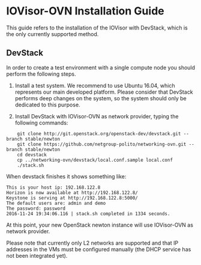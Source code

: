 # IOVisor-OVN Installation Guide

This guide refers to the installation of the IOVisor with DevStack, which is the only currently supported method.

## DevStack
In order to create a test environment with a single compute node you should perform the following steps.

1. Install a test system. We recommend to use Ubuntu 16.04, which represents our main developed platform. Please consider that DevStack performs deep changes on the system, so the system should only be dedicated to this purpose.

2. Install DevStack with IOVisor-OVN as network provider, typing the following commands:

```
    git clone http://git.openstack.org/openstack-dev/devstack.git --branch stable/newton
    git clone https://github.com/netgroup-polito/networking-ovn.git --branch stable/newton
    cd devstack
    cp ../networking-ovn/devstack/local.conf.sample local.conf
    ./stack.sh
```
When devstack finishes it shows something like:

```
This is your host ip: 192.168.122.8
Horizon is now available at http://192.168.122.8/
Keystone is serving at http://192.168.122.8:5000/
The default users are: admin and demo
The password: password
2016-11-24 19:34:06.116 | stack.sh completed in 1334 seconds.
```

At this point, your new OpenStack newton instance will use IOVisor-OVN as network provider.

Please note that currently only L2 networks are supported and that IP addresses in the VMs must be configured manually (the DHCP service has not been integrated yet).
